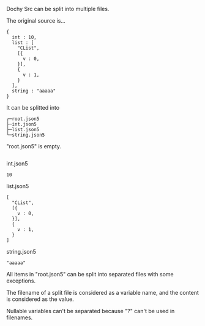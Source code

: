 Dochy Src can be split into multiple files.

The original source is...
```json5
{
  int : 10,
  list : [
    "CList",
    [{
      v : 0,
    }],
    {
      v : 1,
    }
  ],
  string : "aaaaa"
}
```
It can be splitted into

```
┌─root.json5
├─int.json5
├─list.json5
└─string.json5
```
"root.json5" is empty.
```json5
```
int.json5
```json5
10
```
list.json5
```json5
[
  "CList",
  [{
    v : 0,
  }],
  {
    v : 1,
  }
]
```
string.json5
```json5
"aaaaa"
```
All items in "root.json5" can be split into separated files with some exceptions.

The filename of a split file is considered as a variable name, 
and the content is considered as the value.

Nullable variables can't be separated because "?" can't be used in filenames.